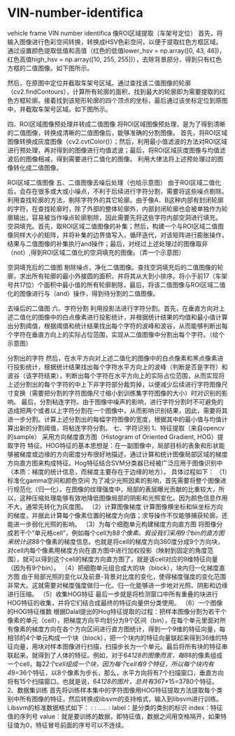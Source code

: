 # VIN-number-identifica
vehicle frame VIN number identifica
像ROI区域提取（车架号定位）
首先，将输入图像进行色彩空间转换，转换成HSV色彩空间，以便于提取红色方框区域。通过设置颜色提取低值和高值（红色的低值lower_hsv = np.array([0, 43, 46])，红色高值high_hsv = np.array([10, 255, 255])），去除背景部分，得到只有红色方框的二值图像。如下图所示。

然后，在原图中定位并截取车架号区域。通过查找该二值图像的轮廓（cv2.findContours），计算所有轮廓的面积，找到最大的轮廓即为需要提取的红色方框轮廓。接着找到该矩形轮廓的四个顶点的坐标，最后通过该坐标定位到原图中，并截取车架号区域。如下图所示。

四、ROI区域图像预处理并转成二值图像
将ROI区域图像预处理，是为了得到清晰的二值图像，转换成清晰的二值图像后，能够准确的分割图像。
首先，将ROI区域图像转换成灰度图像（cv2.cvtColor()）；然后，利用最小值滤波的方法对ROI区域进行预处理，再对得到的图像进行均值滤波；最后，将ROI区域灰度图像与均值滤波后的图像相减，得到需要进行二值化的图像。
利用大律法将上述预处理过的图像转化成二值图像。

ROI区域二值图像
五、二值图像去噪后处理（也给示意图）
由于ROI区域二值化后，会存在很多或大或小噪点，不利于后续进行字符分割，需要将这些噪点剔除。
利用查找轮廓的方法，剔除字符外的其它轮廓。由于像A、B这种内部有封闭轮廓的字符，在查找轮廓时，除了外部的整体轮廓外，内部封闭轮廓也会被单独作为轮廓输出，容易被当作噪点轮廓剔除，因此需要先将这些字符内部空洞进行填充。
空洞填充。首先，取ROI区域二值图像的补集；然后，构建一个与ROI区域二值图像同样大小的矩阵，并将补集的边界值写入，循环迭代，对该矩阵进行膨胀操作，结果与二值图像的补集执行and操作；最后，对经过上述处理过的图像取非（not）,得到ROI区域二值化的空洞填充的图像。（弄一个示意图）

空洞填充后的二值图
剔除噪点，净化二值图像。查找空洞填充后的二值图像的轮廓，求出所有轮廓的最小外接圆的面积，并将其从大到小排序。将小于前17（车架号共17位）个面积中最小值的所有轮廓剔除，最后，将该二值图像与ROI区域二值化的图像进行与（and）操作，得到待分割的二值图像。

去噪后的二值图
六、字符分割
利用投影法进行字符分割。首先，在垂直方向对上述二值化的图像中的白点像素进行投影统计，并根据统计结果的均值和最小值计算出分割阈值，根据阈值和统计结果找出每个字符的波峰和波谷，从而能够判断出每个字符在垂直方向上的实际占位范围，实现从二值图像中分割出每个字符。（给个示意图）

分割出的字符
然后，在水平方向对上述二值化的图像中的白点像素和黑点像素进行投影统计，根据统计结果找出每个字符水平方向上的波峰（判断是否是字符）和波谷（该字符结束），判断出每个字符在水平方向上的实际占位范围，从而实现将上述分割出的每个字符的中上下非字符部分裁剪掉，以便减少后续进行字符图像尺寸变换（需要把分割的字符图像尺寸缩小到训练集字符图像的大小）时对识别的影响。
最后，分割粘连字符。由于图像中噪声的影响，进行字符分割时不可避免的造成把两个或者以上字符分割在一个图像中，从而影响识别结果，因此，需要将其进一步分割。计算上述分割出的每幅字符图像的宽度，根据其中的最小值与均值计算出新的分割阈值，将粘连字符分割。
七、字符识别
1、特征提取（来自opencv的sample）
采用方向梯度直方图（Histogram of Oriented Gradient, HOG）提取字符
特征。HOG特征的基本思想是：在一副图像中，局部目标的表象和形状能够被梯度或边缘的方向密度分布很好地描述，通过计算和统计图像局部区域的梯度方向直方图来构成特征。Hog特征结合SVM分类器已经被广泛应用于图像识别中（本质：梯度的统计信息，而梯度主要存在于边缘的地方）。
具体过程如下：
（1）标准化gamma空间和颜色空间
为了减少光照因素的影响，首先需要将整个图像进行规范化（归一化）。在图像的纹理强度中，局部的表层曝光贡献的比重较大，所以，这种压缩处理能够有效地降低图像局部的阴影和光照变化。因为颜色信息作用不大，通常先转化为灰度图。
（2）计算图像梯度
计算图像横坐标和纵坐标方向的梯度，并据此计算每个像素位置的梯度方向值；求导操作不仅能够捕获轮廓，还能进一步弱化光照的影响。
（3）为每个细胞单元构建梯度方向直方图
将图像分成若干个“单元格cell”，例如每个cell为8*8个像素。假设我们采用9个bin的直方图来统计这8*8个像素的梯度信息。也就是将cell的梯度方向360度分成9个方向块，对cell内每个像素用梯度方向在直方图中进行加权投影（映射到固定的角度范围），就可以得到这个cell的梯度方向直方图了，就是该cell对应的9维特征向量（因为有9个bin）。
（4）把细胞单元组合成大的块（block），块内归一化梯度直方图
由于局部光照的变化以及前景-背景对比度的变化，使得梯度强度的变化范围非常大。这就需要对梯度强度做归一化。归一化能够进一步地对光照、阴影和边缘进行压缩。
（5）收集HOG特征
最后一步就是将检测窗口中所有重叠的块进行HOG特征的收集，并将它们结合成最终的特征向量供分类使用。
（6）一个图像的HOG特征维数
根据Dalal提出的Hog特征提取的过程：把样本图像分割为若干个像素的单元（cell），把梯度方向平均划分为9个区间（bin），在每个单元里面对所有像素的梯度方向在各个方向区间进行直方图统计，得到一个9维的特征向量，每相邻的4个单元构成一个块（block），把一个块内的特征向量联起来得到36维的特征向量，用块对样本图像进行扫描，扫描步长为一个单元。最后将所有块的特征串联起来，就得到了人体的特征。例如，对于64*128的图像而言，每8*8的像素组成一个cell，每2*2个cell组成一个块，因为每个cell有9个特征，所以每个块内有4*9=36个特征，以8个像素为步长，那么，水平方向将有7个扫描窗口，垂直方向将有15个扫描窗口。也就是说，64*128的图片，总共有36*7*15=3780个特征。
2、数据集训练
首先将训练样本集中的字符图像用HOG特征提取方法提取每个类别中所有图像的特征，然后转换成libsvm的支持格式，输入到libsvm进行训练。Libsvm的标准数据格式如下：
<label1>  <index1>:<value1>  <index2>:<value2>     .....  <index L>:<valueL>
label：是分类的类别的标识
index：特征值的序列号
value：就是要训练的数据，即特征值，数据之间用空格隔开，如果特征值为0，特征冒号前面的序号可以不连续。
